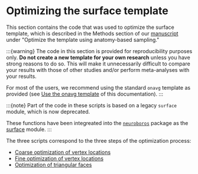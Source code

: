 # Optimizing the surface template

This section contains the code that was used to optimize the surface template, which is described in the Methods section of our [manuscript](https://doi.org/10.1101/2023.03.21.533686) under "Optimize the template using anatomy-based sampling."

:::{warning}
The code in this section is provided for reproducibility purposes only. **Do not create a new template for your own research** unless you have strong reasons to do so. This will make it unnecessarily difficult to compare your results with those of other studies and/or perform meta-analyses with your results.

For most of the users, we recommend using the standard `onavg` template as provided (see [Use the onavg template](index) of this documentation).
:::

:::{note}
Part of the code in these scripts is based on a legacy `surface` module, which is now deprecated.

These functions have been integreated into the [`neuroboros`](https://neuroboros.github.io/) package as the [surface](https://github.com/neuroboros/neuroboros/tree/main/src/neuroboros/surface) module.
:::

The three scripts correspond to the three steps of the optimization process:

- [Coarse optimization of vertex locations](optimization/optimize_surface_vertices.py)
- [Fine optimization of vertex locations](optimization/optimize_surface_vertices_refine.py)
- [Optimization of triangular faces](optimization/optimize_surface_triangles.py)
